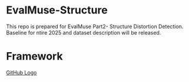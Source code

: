 # EvalMuse-Structure
This repo is prepared for EvalMuse Part2- Structure Distortion Detection.
Baseline for ntire 2025 and dataset description will be released.

# Framework
[GitHub Logo](https://github.com/DYEvaLab/EvalMuse-Structure/blob/main/images/model.png)